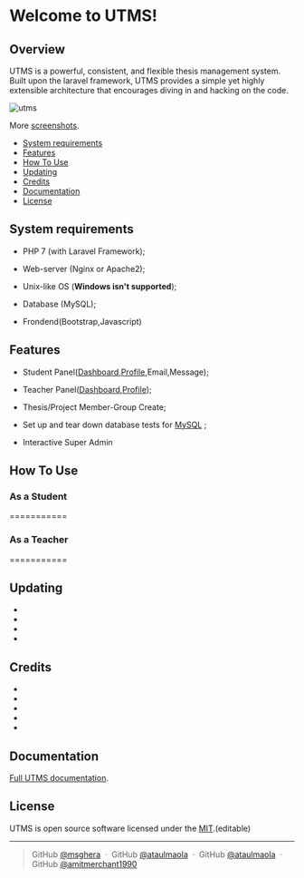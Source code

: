 # Welcome to UTMS!

## Overview


UTMS is a powerful, consistent, and flexible thesis management system. Built upon the laravel framework, UTMS provides a simple yet highly extensible architecture that encourages diving in and hacking on the code. 

![utms](https://user-images.githubusercontent.com/17488819/50170552-544ee380-031a-11e9-9acf-3c1569ec7ae9.jpg)
      
More [screenshots](screenshots.md).

* [System requirements](#system-requirements)
* [Features](#features)
* [How To Use](#how-to-use)
* [Updating](#updating)
* [Credits](#Credits)
* [Documentation](#documentation)
* [License](#license)

## System requirements

* PHP 7 (with Laravel Framework);

* Web-server (Nginx or Apache2);

* Unix-like OS (**Windows isn't supported**);

* Database (MySQL);

* Frondend(Bootstrap,Javascript)

## Features

* Student Panel([Dashboard](docs/student.md),[Profile](docs/profile.md),Email,Message);

* Teacher Panel([Dashboard](docs/teacher.md),[Profile](docs/profile.md));

* Thesis/Project Member-Group Create;

* Set up and tear down database tests for  [MySQL](docs/en/plugins/mysql.md) ;

* Interactive Super Admin



## How To Use

### As a Student 
===========

### As a Teacher 
===========



## Updating

*

*

*

*

## Credits

*

*

*

*

*

## Documentation

[Full UTMS documentation](docs/README.md).

## License

UTMS is open source software licensed under the [MIT](LICENSE).(editable)

---

> GitHub [@msghera](https://github.com/msghera) &nbsp;&middot;&nbsp;
> GitHub [@ataulmaola](https://github.com/ataulmaola) &nbsp;&middot;&nbsp;
> GitHub [@ataulmaola](https://github.com/ataulmaola) &nbsp;&middot;&nbsp;
> GitHub [@amitmerchant1990](https://github.com/amitmerchant1990) 
